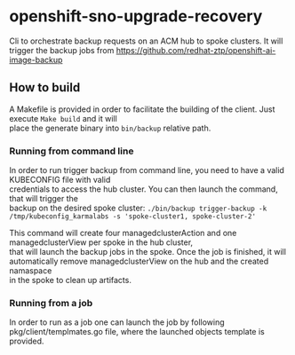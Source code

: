 # openshift-sno-upgrade-recovery

Cli to orchestrate backup requests on an ACM hub to spoke clusters. It will trigger the backup jobs from <https://github.com/redhat-ztp/openshift-ai-image-backup>

## How to build

A Makefile is provided in order to facilitate the building of the client. Just execute `Make build` and it will  
place the generate binary into `bin/backup` relative path.

### Running from command line

In order to run trigger backup from command line, you need to have a valid KUBECONFIG file with valid  
credentials to access the hub cluster. You can then launch the command, that will trigger the  
backup on the desired spoke cluster:
`./bin/backup trigger-backup -k /tmp/kubeconfig_karmalabs -s 'spoke-cluster1, spoke-cluster-2'`

This command will create four managedclusterAction and one managedclusterView per spoke in the hub cluster,  
that will launch the backup jobs in the spoke.
Once the job is finished, it will automatically remove managedclusterView on the hub and the created namaspace  
in the spoke to clean up artifacts.

### Running from a job

In order to run as a job one can launch the job by following pkg/client/templmates.go file, where the launched
 objects template is provided. 
